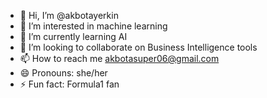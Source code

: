 - 👋 Hi, I’m @akbotayerkin
- 👀 I’m interested in machine learning
- 🌱 I’m currently learning AI
- 💞️ I’m looking to collaborate on Business Intelligence tools
- 📫 How to reach me akbotasuper06@gmail.com
- 😄 Pronouns: she/her
- ⚡ Fun fact: Formula1 fan

<!---
akbotayerkin/akbotayerkin is a ✨ special ✨ repository because its `README.md` (this file) appears on your GitHub profile.
You can click the Preview link to take a look at your changes.
--->

